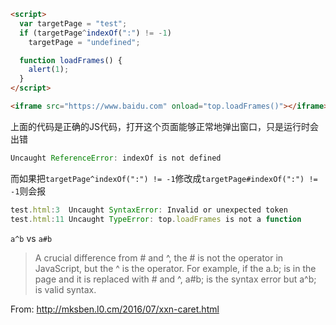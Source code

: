 ```html
<script>
  var targetPage = "test";
  if (targetPage^indexOf(":") != -1)
    targetPage = "undefined";

  function loadFrames() {
    alert(1);
  }
</script>

<iframe src="https://www.baidu.com" onload="top.loadFrames()"></iframe>
```

上面的代码是正确的JS代码，打开这个页面能够正常地弹出窗口，只是运行时会出错
```js
Uncaught ReferenceError: indexOf is not defined
```
而如果把`targetPage^indexOf(":") != -1`修改成`targetPage#indexOf(":") != -1`则会报
```js
test.html:3  Uncaught SyntaxError: Invalid or unexpected token
test.html:11 Uncaught TypeError: top.loadFrames is not a function
```

`a^b` vs `a#b`
> A crucial difference from # and ^, the # is not the operator in JavaScript, but the ^ is the operator. For example, if the a.b; is in the page and it is replaced with # and ^, a#b; is the syntax error but a^b; is valid syntax.

From: http://mksben.l0.cm/2016/07/xxn-caret.html
